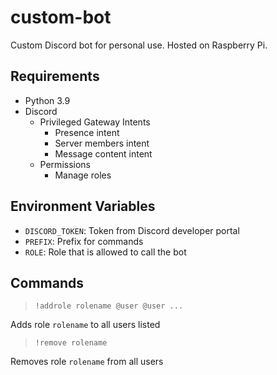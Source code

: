 # custom-bot

Custom Discord bot for personal use. Hosted on Raspberry Pi.

## Requirements
- Python 3.9
- Discord
  - Privileged Gateway Intents
    - Presence intent
    - Server members intent
    - Message content intent
  - Permissions
    - Manage roles

## Environment Variables
- `DISCORD_TOKEN`: Token from Discord developer portal
- `PREFIX`: Prefix for commands
- `ROLE`: Role that is allowed to call the bot 

## Commands
> `!addrole rolename @user @user ...`

Adds role `rolename` to all users listed

> `!remove rolename`

Removes role `rolename` from all users
